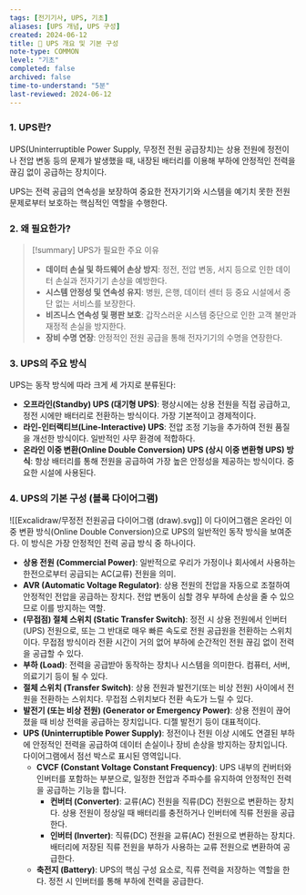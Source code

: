 ```yaml
---
tags: [전기기사, UPS, 기초]
aliases: [UPS 개념, UPS 구성]
created: 2024-06-12
title: 📝 UPS 개요 및 기본 구성
note-type: COMMON
level: "기초"
completed: false
archived: false
time-to-understand: "5분"
last-reviewed: 2024-06-12
---
```


### 1. UPS란?
UPS(Uninterruptible Power Supply, 무정전 전원 공급장치)는 상용 전원에 정전이나 전압 변동 등의 문제가 발생했을 때, 내장된 배터리를 이용해 부하에 안정적인 전력을 끊김 없이 공급하는 장치이다.

UPS는 전력 공급의 연속성을 보장하여 중요한 전자기기와 시스템을 예기치 못한 전원 문제로부터 보호하는 핵심적인 역할을 수행한다.

### 2. 왜 필요한가?

>[!summary] UPS가 필요한 주요 이유
>- **데이터 손실 및 하드웨어 손상 방지**: 정전, 전압 변동, 서지 등으로 인한 데이터 손실과 전자기기 손상을 예방한다.
>- **시스템 안정성 및 연속성 유지**: 병원, 은행, 데이터 센터 등 중요 시설에서 중단 없는 서비스를 보장한다.
>- **비즈니스 연속성 및 평판 보호**: 갑작스러운 시스템 중단으로 인한 고객 불만과 재정적 손실을 방지한다.
>- **장비 수명 연장**: 안정적인 전원 공급을 통해 전자기기의 수명을 연장한다.

### 3. UPS의 주요 방식
UPS는 동작 방식에 따라 크게 세 가지로 분류된다:

- **오프라인(Standby) UPS (대기형 UPS)**: 평상시에는 상용 전원을 직접 공급하고, 정전 시에만 배터리로 전환하는 방식이다. 가장 기본적이고 경제적이다.
- **라인-인터랙티브(Line-Interactive) UPS**: 전압 조정 기능을 추가하여 전원 품질을 개선한 방식이다. 일반적인 사무 환경에 적합하다.
- **온라인 이중 변환(Online Double Conversion) UPS (상시 이중 변환형 UPS) 방식**: 항상 배터리를 통해 전원을 공급하여 가장 높은 안정성을 제공하는 방식이다. 중요한 시설에 사용된다.

### 4. UPS의 기본 구성 (블록 다이어그램)
![[Excalidraw/무정전 전원공급 다이어그램 (draw).svg]]
이 다이어그램은 온라인 이중 변환 방식(Online Double Conversion)으로 UPS의 일반적인 동작 방식을 보여준다. 이 방식은 가장 안정적인 전력 공급 방식 중 하나이다.

- **상용 전원 (Commercial Power)**: 일반적으로 우리가 가정이나 회사에서 사용하는 한전으로부터 공급되는 AC(교류) 전원을 의미.
- **AVR (Automatic Voltage Regulator)**: 상용 전원의 전압을 자동으로 조절하여 안정적인 전압을 공급하는 장치다. 전압 변동이 심할 경우 부하에 손상을 줄 수 있으므로 이를 방지하는 역할.
- **(무접점) 절체 스위치 (Static Transfer Switch)**: 정전 시 상용 전원에서 인버터(UPS) 전원으로, 또는 그 반대로 매우 빠른 속도로 전원 공급원을 전환하는 스위치이다. 무접점 방식이라 전환 시간이 거의 없어 부하에 순간적인 전원 끊김 없이 전력을 공급할 수 있다.
- **부하 (Load)**: 전력을 공급받아 동작하는 장치나 시스템을 의미한다. 컴퓨터, 서버, 의료기기 등이 될 수 있다.
- **절체 스위치 (Transfer Switch)**: 상용 전원과 발전기(또는 비상 전원) 사이에서 전원을 전환하는 스위치다. 무접점 스위치보다 전환 속도가 느릴 수 있다.
- **발전기 (또는 비상 전원) (Generator or Emergency Power)**: 상용 전원이 끊어졌을 때 비상 전력을 공급하는 장치입니다. 디젤 발전기 등이 대표적이다.
- **UPS (Uninterruptible Power Supply)**: 정전이나 전원 이상 시에도 연결된 부하에 안정적인 전력을 공급하여 데이터 손실이나 장비 손상을 방지하는 장치입니다. 다이어그램에서 점선 박스로 표시된 영역입니다.
    - **CVCF (Constant Voltage Constant Frequency)**: UPS 내부의 컨버터와 인버터를 포함하는 부분으로, 일정한 전압과 주파수를 유지하여 안정적인 전력을 공급하는 기능을 합니다.
        - **컨버터 (Converter)**: 교류(AC) 전원을 직류(DC) 전원으로 변환하는 장치다. 상용 전원이 정상일 때 배터리를 충전하거나 인버터에 직류 전원을 공급한다.
        - **인버터 (Inverter)**: 직류(DC) 전원을 교류(AC) 전원으로 변환하는 장치다. 배터리에 저장된 직류 전원을 부하가 사용하는 교류 전원으로 변환하여 공급한다.
    - **축전지 (Battery)**: UPS의 핵심 구성 요소로, 직류 전력을 저장하는 역할을 한다. 정전 시 인버터를 통해 부하에 전력을 공급한다.

